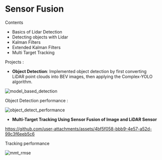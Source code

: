 # Sensor Fusion 
Contents
- Basics of Lidar Detection
- Detecting objects with Lidar
- Kalman Filters
- Extended Kalman Filters
- Multi Target Tracking

Projects :
- **Object Detection**:
  Implemented object detection by first converting LiDAR point clouds into BEV images, then applying the Complex-YOLO algorithm. 
  
![model_based_detection](https://github.com/user-attachments/assets/986b88df-e020-4a46-9249-f26bfc39397a)

Object Detection performance :

![object_detect_performance](https://github.com/user-attachments/assets/d48a9bc1-90a2-4850-b9ed-ae8272fa8ead)


- **Multi-Target Tracking Using Sensor Fusion of Image and LiDAR Sensor** 


https://github.com/user-attachments/assets/4bf5f058-bbb9-4e57-a52d-99c3f6eeb5c6

Tracking performance

![mmt_rmse](https://github.com/user-attachments/assets/92526340-8c06-4d88-9ef4-7098c90afc47)
